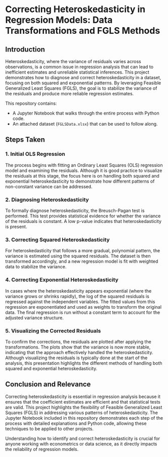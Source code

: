 # Correcting Heteroskedasticity in Regression Models: Data Transformations and FGLS Methods

## Introduction

Heteroskedasticity, where the variance of residuals varies across observations, is a common issue in regression analysis that can lead to inefficient estimates and unreliable statistical inferences. This project demonstrates how to diagnose and correct heteroskedasticity in a dataset, focusing on both squared and exponential patterns. By leveraging Feasible Generalized Least Squares (FGLS), the goal is to stabilize the variance of the residuals and produce more reliable regression estimates.

This repository contains:
- A Jupyter Notebook that walks through the entire process with Python code.
- An attached dataset (`FGLSData.xlsx`) that can be used to follow along.

## Steps Taken

### 1. Initial OLS Regression
The process begins with fitting an Ordinary Least Squares (OLS) regression model and examining the residuals. Although it is good practice to visualize the residuals at this stage, the focus here is on handling both squared and exponential heteroskedasticity to demonstrate how different patterns of non-constant variance can be addressed.

### 2. Diagnosing Heteroskedasticity
To formally diagnose heteroskedasticity, the Breusch-Pagan test is performed. This test provides statistical evidence for whether the variance of the residuals is constant. A low p-value indicates that heteroskedasticity is present.

### 3. Correcting Squared Heteroskedasticity
For heteroskedasticity that follows a more gradual, polynomial pattern, the variance is estimated using the squared residuals. The dataset is then transformed accordingly, and a new regression model is fit with weighted data to stabilize the variance.

### 4. Correcting Exponential Heteroskedasticity
In cases where the heteroskedasticity appears exponential (where the variance grows or shrinks rapidly), the log of the squared residuals is regressed against the independent variables. The fitted values from this regression are exponentiated and used as weights to transform the original data. The final regression is run without a constant term to account for the adjusted variance structure.

### 5. Visualizing the Corrected Residuals
To confirm the corrections, the residuals are plotted after applying the transformations. The plots show that the variance is now more stable, indicating that the approach effectively handled the heteroskedasticity. Although visualizing the residuals is typically done at the start of the analysis, this presentation highlights the different methods of handling both squared and exponential heteroskedasticity.

## Conclusion and Relevance

Correcting heteroskedasticity is essential in regression analysis because it ensures that the coefficient estimates are efficient and that statistical tests are valid. This project highlights the flexibility of Feasible Generalized Least Squares (FGLS) in addressing various patterns of heteroskedasticity. The Jupyter Notebook included in this repository demonstrates each step of the process with detailed explanations and Python code, allowing these techniques to be applied to other projects.

Understanding how to identify and correct heteroskedasticity is crucial for anyone working with econometrics or data science, as it directly impacts the reliability of regression models.

